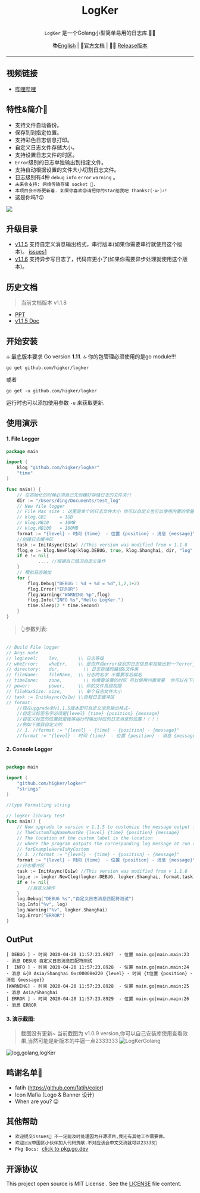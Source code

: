 <p align="center">
    <h1 align="center">LogKer</h1>
</p>
<p align="center"><code>
LogKer</code> 是一个Golang小型简单易用的日志库.👨‍💻‍</p>

<p align="center">
    📚<a href="https://github.com/Higker/logker/blob/master/README.md" target="_blank">English</a> | 
    🤩<a href="https://pkg.go.dev/github.com/higker/logker?tab=doc" target="_blank">官方文档</a> | 
    👨‍💻‍ <a href="https://github.com/Higker/logker/releases" target="_blank">Release版本</a> 
</p>

---


## 视频链接
- [哔哩哔哩](https://www.bilibili.com/video/BV1WZ4y1s7zD?t=2)

## 特性&简介🌲

- 支持文件自动备份。
- 保存到到指定位置。
- 支持彩色日志信息打印。
- 自定义日志文件存储大小。
- 支持设置日志文件的时区。
- `Error`级别的日志单独输出到指定文件。
- 支持自动根据设置的文件大小切割日志文件。
- 日志级别有4种 `debug` `info` `error` `warning` 。
- `未来会支持: 网络传输存储 socket 🙏.`
- `本项目会不断更新着. 如果你喜欢😍请把你的star给我吧 Thanks♪(･ω･)ﾉ!`
- 这是你吗?😜

![](https://tva1.sinaimg.cn/large/007S8ZIlgy1ge3na9rkzwg308c04oe5c.gif)

## 升级目录
- [v1.1.5](https://github.com/Higker/logker/releases/tag/v1.1.5) 支持自定义消息输出格式，串行版本(如果你需要串行就使用这个版本)。  [issues1](https://github.com/Higker/logker/issues/1)
- [v1.1.6](https://github.com/Higker/logker/releases/tag/v1.1.8) 支持异步写日志了，代码库更小了(如果你需要异步处理就使用这个版本)。


## 历史文档
> 当前文档版本 v1.1.8
- [PPT](https://www.kdocs.cn/l/sGu6KjnJW)
- [v1.1.5 Doc](https://github.com/Higker/logker/blob/master/readme_v1.1.5.md)

## 开始安装

🔝 最底版本要求 Go version  **1.11**.
🔝 你的包管理必须使用的是go module!!!

```shell script
go get github.com/higker/logker
```
或者
```shell script
go get -u github.com/higker/logker
```

运行时也可以添加使用参数 `-u` 来获取更新.


## 使用演示
#### 1. File Logger
```go
package main

import (
	klog "github.com/higker/logker"
	"time"
)

func main() {
	// 在初始化的时候必须自己先创建好存储日志的文件夹!!
	dir := "/Users/ding/Documents/test_log"
	// New file logger
	// File Max size : 这里是单个的日志文件大小 你可以自定义也可以使用内置的常量
	// klog.GB1  	= 1GB
	// klog.MB10  	= 10MB
 	// klog.MB100	= 100MB
	format := "{level} - 时间 {time}  - 位置 {position} - 消息 {message}" 
  	//创建日志缓冲区
  	task := InitAsync(Qs1w) //This version was modified from v 1.1.8
  	flog,e := klog.NewFlog(klog.DEBUG, true, klog.Shanghai, dir, "log", 10*1024, 0777,format,task)
  	if e != nil{
       		.... //根据自己情况自定义操作
  	}
	// 模拟日志输出
	for {
		flog.Debug("DEBUG : %d + %d = %d",1,2,1+2)
		flog.Error("ERROR")
		flog.Warning("WARNING %p",flog)
		flog.Info("INFO %s","Hello LogKer.")
		time.Sleep(2 * time.Second)
	}
}
```
> 👆参数列表:
```go

// Build File logger
// Args note
// logLevel:    lev,       \\ 日志等级
// wheError:    wheErr,    \\ 是否开启error级别的日志信息单独输出到一个error_开头文件
// directory:   dir,	     \\ 日志存储的路径&文件夹
// fileName:    fileName,  \\ 日志的名字 不需要写后缀名
// timeZone:    zone,	     \\ 你需要设置的时区 可以使用内置常量  你可以在下面查看文档链接
// power:       power,     \\ 你的文件系统权限
// fileMaxSize: size,      \\ 单个日志文件大小
// task := InitAsync(Qs1w) \\协程日志缓冲区
// format:
	//现在upgrade到v1.1.5版本即可自定义消息输出格式~
	//自定义标签名字必须是{level} {time} {position} {message}
	//自定义标签的位置就是程序运行时输出对应的日志消息的位置！！！！
	//例如下面我自定义的
	// 1. //format := "{level} - {time} - {position} - {message}"
	//format := "{level} - 时间 {time}  - 位置 {position} - 消息 {message}" //This version was modified from v 1.1.5
```

#### 2. Console Logger

```go

package main

import (
	"github.com/higker/logker"
	"strings"
)

//type Formatting string

// logKer library Test
func main() {
	// Now upgrade to version v 1.1.5 to customize the message output format ~
	// TheCustomTagNameMustBe {level} {time} {position} {message}
	// The location of the custom label is the location
	// where the program outputs the corresponding log message at run time！！！！
	// forExampleHereIsMyCustom
	// 1. //format := "{level} - {time} - {position} - {message}"
	format := "{level} - 时间 {time}  - 位置 {position} - 消息 {message}" //This version was modified from v 1.1.5
	//日志缓冲区
  	task := InitAsync(Qs1w) //This version was modified from v 1.1.6
	log,e := logker.NewClog(logker.DEBUG, logker.Shanghai, format,task)
  	if e != nil{
  		//自定义操作
  	}
	log.Debug("DEBUG %s","自定义日志消息匹配符测试")
	log.Info("%v", log)
	log.Warning("%v", logker.Shanghai)
	log.Error("ERROR")
}
```
## OutPut
```shell
[ DEBUG ] - 时间 2020-04-20 11:57:23.8927  - 位置 main.go|main.main:23 - 消息 DEBUG 自定义日志消息匹配符测试
[  INFO ] - 时间 2020-04-20 11:57:23.8928  - 位置 main.go|main.main:24 - 消息 &{0 Asia/Shanghai 0xc00008e220 {level} - 时间 {t位置 {position} - 消息 {message}}
[WARNING] - 时间 2020-04-20 11:57:23.8928  - 位置 main.go|main.main:25 - 消息 Asia/Shanghai
[ ERROR ] - 时间 2020-04-20 11:57:23.8929  - 位置 main.go|main.main:26 - 消息 ERROR

```
#### 3. 演示截图:
> 截图没有更新~ 当前截图为 v1.0.9 version,你可以自己安装库使用查看效果,当然可能是新版本的牛逼一点2333333
![LogKerGolang](https://i.loli.net/2020/04/18/Jjv82WDsyGtCaEH.png)

![log,golang,logKer](https://i.loli.net/2020/04/18/mJnvBp7oXwd8KSU.png)

## 鸣谢名单🤝
- fatih (https://github.com/fatih/color)
- Icon Mafia (Logo & Banner 设计)
- When are you? 😜

## 其他帮助 
- `欢迎提交issues👏 不一定能及时处理因为开源项目,我还有其他工作需要做。`
- `欢迎🇨🇳中国区小伙伴加入代码贡献.不对应该会中文交流就可以23333💐`
- `Pkg Docs: `[click to pkg.go.dev](https://pkg.go.dev/github.com/higker/logker?tab=doc)

## 开源协议
This project open source is MIT License
. See the [LICENSE](LICENSE) file content.
